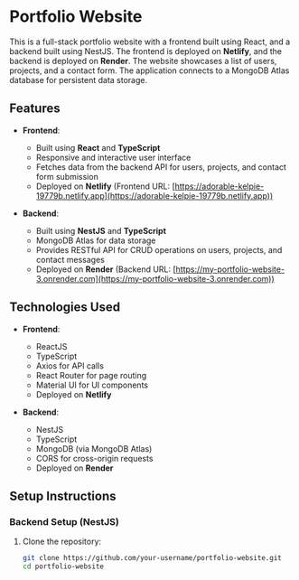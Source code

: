 # Portfolio Website

This is a full-stack portfolio website with a frontend built using React, and a backend built using NestJS. The frontend is deployed on **Netlify**, and the backend is deployed on **Render**. The website showcases a list of users, projects, and a contact form. The application connects to a MongoDB Atlas database for persistent data storage.

## Features

- **Frontend**: 
  - Built using **React** and **TypeScript**
  - Responsive and interactive user interface
  - Fetches data from the backend API for users, projects, and contact form submission
  - Deployed on **Netlify** (Frontend URL: [https://adorable-kelpie-19779b.netlify.app](https://adorable-kelpie-19779b.netlify.app))

- **Backend**:
  - Built using **NestJS** and **TypeScript**
  - MongoDB Atlas for data storage
  - Provides RESTful API for CRUD operations on users, projects, and contact messages
  - Deployed on **Render** (Backend URL: [https://my-portfolio-website-3.onrender.com](https://my-portfolio-website-3.onrender.com))

## Technologies Used

- **Frontend**:
  - ReactJS
  - TypeScript
  - Axios for API calls
  - React Router for page routing
  - Material UI for UI components
  - Deployed on **Netlify**

- **Backend**:
  - NestJS
  - TypeScript
  - MongoDB (via MongoDB Atlas)
  - CORS for cross-origin requests
  - Deployed on **Render**

## Setup Instructions

### Backend Setup (NestJS)

1. Clone the repository:
   ```bash
   git clone https://github.com/your-username/portfolio-website.git
   cd portfolio-website
